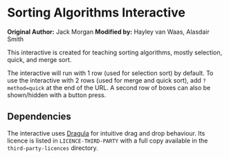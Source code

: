 # Sorting Algorithms Interactive

**Original Author:** Jack Morgan
**Modified by:** Hayley van Waas, Alasdair Smith

This interactive is created for teaching sorting algorithms, mostly selection, quick, and merge sort.

The interactive will run with 1 row (used for selection sort) by default.
To use the interactive with 2 rows (used for merge and quick sort), add `?method=quick` at the end of the URL.
A second row of boxes can also be shown/hidden with a button press.

## Dependencies

The interactive uses [Dragula](https://github.com/bevacqua/dragula) for intuitive drag and drop behaviour.
Its licence is listed in `LICENCE-THIRD-PARTY` with a full copy available in the `third-party-licences` directory.
